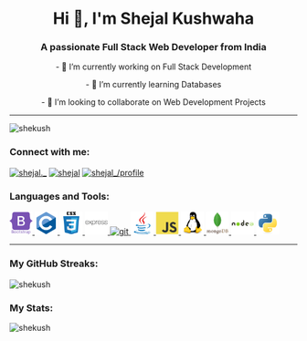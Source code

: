 <h1 align="center">Hi 👋, I'm Shejal Kushwaha</h1>
<h3 align="center">A passionate Full Stack Web Developer from India</h3>
<p align="center">- 🔭 I’m currently working on Full Stack Development</p>
<p align="center">- 🌱 I’m currently learning Databases</p>
<p align="center">- 👯 I’m looking to collaborate on Web Development Projects</p>
<hr>

<p align="left"> <img src="https://komarev.com/ghpvc/?username=shekush&label=Profile%20views&color=0e75b6&style=flat" alt="shekush" /> </p>

<h3 align="left">Connect with me:</h3>
<p align="left">
<a href="https://instagram.com/shejal._" target="blank"><img align="center" src="https://raw.githubusercontent.com/rahuldkjain/github-profile-readme-generator/master/src/images/icons/Social/instagram.svg" alt="shejal._" height="30" width="40" /></a>
<a href="https://www.codechef.com/users/shejal" target="blank"><img align="center" src="https://cdn.jsdelivr.net/npm/simple-icons@3.1.0/icons/codechef.svg" alt="shejal" height="30" width="40" /></a>
<a href="https://auth.geeksforgeeks.org/user/shejal_/profile" target="blank"><img align="center" src="https://raw.githubusercontent.com/rahuldkjain/github-profile-readme-generator/master/src/images/icons/Social/geeks-for-geeks.svg" alt="shejal_/profile" height="30" width="40" /></a>
</p>

<h3 align="left">Languages and Tools:</h3>
<p align="left"> <a href="https://getbootstrap.com" target="_blank" rel="noreferrer"> <img src="https://raw.githubusercontent.com/devicons/devicon/master/icons/bootstrap/bootstrap-plain-wordmark.svg" alt="bootstrap" width="40" height="40"/> </a> <a href="https://www.cprogramming.com/" target="_blank" rel="noreferrer"> <img src="https://raw.githubusercontent.com/devicons/devicon/master/icons/c/c-original.svg" alt="c" width="40" height="40"/> </a> <a href="https://www.w3schools.com/css/" target="_blank" rel="noreferrer"> <img src="https://raw.githubusercontent.com/devicons/devicon/master/icons/css3/css3-original-wordmark.svg" alt="css3" width="40" height="40"/> </a> <a href="https://expressjs.com" target="_blank" rel="noreferrer"> <img src="https://raw.githubusercontent.com/devicons/devicon/master/icons/express/express-original-wordmark.svg" alt="express" width="40" height="40"/> </a> <a href="https://git-scm.com/" target="_blank" rel="noreferrer"> <img src="https://www.vectorlogo.zone/logos/git-scm/git-scm-icon.svg" alt="git" width="40" height="40"/> </a> <a href="https://www.java.com" target="_blank" rel="noreferrer"> <img src="https://raw.githubusercontent.com/devicons/devicon/master/icons/java/java-original.svg" alt="java" width="40" height="40"/> </a> <a href="https://developer.mozilla.org/en-US/docs/Web/JavaScript" target="_blank" rel="noreferrer"> <img src="https://raw.githubusercontent.com/devicons/devicon/master/icons/javascript/javascript-original.svg" alt="javascript" width="40" height="40"/> </a> <a href="https://www.linux.org/" target="_blank" rel="noreferrer"> <img src="https://raw.githubusercontent.com/devicons/devicon/master/icons/linux/linux-original.svg" alt="linux" width="40" height="40"/> </a> <a href="https://www.mongodb.com/" target="_blank" rel="noreferrer"> <img src="https://raw.githubusercontent.com/devicons/devicon/master/icons/mongodb/mongodb-original-wordmark.svg" alt="mongodb" width="40" height="40"/> </a> <a href="https://nodejs.org" target="_blank" rel="noreferrer"> <img src="https://raw.githubusercontent.com/devicons/devicon/master/icons/nodejs/nodejs-original-wordmark.svg" alt="nodejs" width="40" height="40"/> </a> <a href="https://www.python.org" target="_blank" rel="noreferrer"> <img src="https://raw.githubusercontent.com/devicons/devicon/master/icons/python/python-original.svg" alt="python" width="40" height="40"/> </a> </p>
<hr>
<h3 align="left">My GitHub Streaks:</h3>
<p><img align="center" src="https://github-readme-streak-stats.herokuapp.com/?user=shekush&" alt="shekush" /></p>

<h3 align="left">My Stats:</h3>
<p>&nbsp;<img align="left" src="https://github-readme-stats.vercel.app/api?username=shekush&&show_icons=true&title_color=ffffff&icon_color=bb2acf&text_color=daf7dc&bg_color=151515" alt="shekush" /></p>
